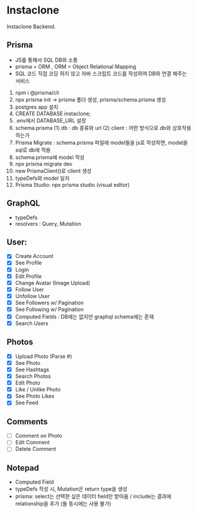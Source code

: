 # Instaclone

Instaclone Backend.

## Prisma

- JS를 통해서 SQL DB와 소통
- prisma = ORM , ORM = Object Relational Mapping
- SQL 코드 직접 코딩 하지 않고 자바 스크립트 코드를 작성하여 DB와 연결 해주는 서비스

1. npm i @prisma/cli
2. npx prisma init -> prisma 폴더 생성, prisma/schema.prisma 생성
3. postgres app 설치
4. CREATE DATABASE instaclone;
5. .env에서 DATABASE_URL 설정
6. schema.prisma
   (1) db : db 종류와 url
   (2) client : 어떤 방식으로 db와 상호작용하는가
7. Prisma Migrate : schema.prisma 파일에 model들을 js로 작성하면, model을 sql로 db에 적용
8. schema.prisma에 model 작성
9. npx prisma migrate dev
10. new PrismaClient()로 client 생성
11. typeDefs와 model 일치
12. Prisma Studio: npx prisma studio (visual editor)

## GraphQL

- typeDefs
- resolvers : Query, Mutation

## User:

- [x] Create Account
- [x] See Profile
- [x] Login
- [x] Edit Profile
- [x] Change Avatar (Image Upload)
- [x] Follow User
- [x] Unfollow User
- [x] See Followers w/ Pagination
- [x] See Following w/ Pagination
- [x] Computed Fields : DB에는 없지만 graphql schema에는 존재
- [x] Search Users

## Photos

- [x] Upload Photo (Parse #)
- [x] See Photo
- [x] See Hashtags
- [x] Search Photos
- [x] Edit Photo
- [x] Like / Unlike Photo
- [x] See Photo Likes
- [x] See Feed

## Comments

- [ ] Comment on Photo
- [ ] Edit Comment
- [ ] Delete Comment

## Notepad

- Computed Field
- typeDefs 작성 시, Mutation은 return type을 생성
- prisma: select는 선택한 싶은 데이터 field만 받아옴 / include는 결과에 relationship을 추가 (둘 동시에는 사용 불가)
